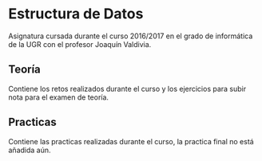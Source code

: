 # Estructura de Datos
Asignatura cursada durante el curso 2016/2017 en el grado de informática de la UGR con el profesor Joaquín Valdivia.

## Teoría
Contiene los retos realizados durante el curso y los ejercicios para subir nota para el examen de teoría.

## Practicas
Contiene las practicas realizadas durante el curso, la practica final no está añadida aún. 


